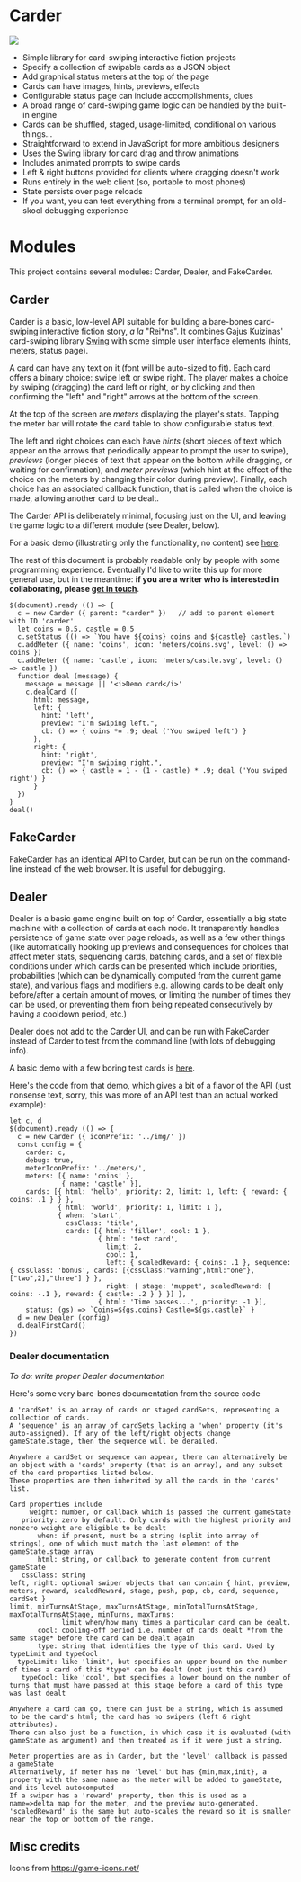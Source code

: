 # Carder

![](example/MagicSchool.gif)

- Simple library for card-swiping interactive fiction projects
- Specify a collection of swipable cards as a JSON object
- Add graphical status meters at the top of the page
- Cards can have images, hints, previews, effects
- Configurable status page can include accomplishments, clues
- A broad range of card-swiping game logic can be handled by the built-in engine
- Cards can be shuffled, staged, usage-limited, conditional on various things...
- Straightforward to extend in JavaScript for more ambitious designers
- Uses the [Swing](https://github.com/gajus/swing) library for card drag and throw animations
- Includes animated prompts to swipe cards
- Left & right buttons provided for clients where dragging doesn't work
- Runs entirely in the web client (so, portable to most phones)
- State persists over page reloads
- If you want, you can test everything from a terminal prompt, for an old-skool debugging experience

# Modules

This project contains several modules: Carder, Dealer, and FakeCarder.

## Carder

Carder is a basic, low-level API suitable for building a bare-bones card-swiping interactive fiction story,
_a la_ "Rei*ns".
It combines Gajus Kuizinas' card-swiping library [Swing](https://github.com/gajus/swing)
with some simple user interface elements (hints, meters, status page).

A card can have any text on it (font will be auto-sized to fit).
Each card offers a binary choice: swipe left or swipe right.
The player makes a choice by swiping (dragging) the card left or right, or by clicking and then confirming the "left" and "right" arrows at the bottom of the screen.

At the top of the screen are _meters_ displaying the player's stats.
Tapping the meter bar will rotate the card table to show configurable status text.

The left and right choices can each have _hints_ (short pieces of text which appear on the arrows that periodically appear to prompt the user to swipe),
_previews_ (longer pieces of text that appear on the bottom while dragging, or waiting for confirmation),
and _meter previews_ (which hint at the effect of the choice on the meters by changing their color during preview).
Finally, each choice has an associated callback function, that is called when the choice is made, allowing another card to be dealt.

The Carder API is deliberately minimal, focusing just on the UI, and leaving the game logic to a different module
(see Dealer, below).

For a basic demo (illustrating only the functionality, no content) see [here](https://ihh.github.io/carder/).

The rest of this document is probably readable only by people with some programming experience.
Eventually I'd like to write this up for more general use, but in the meantime:
**if you are a writer who is interested in collaborating, please [get in touch](https://twitter.com/ianholmes/status/1366082361436217344)**.

~~~~
$(document).ready (() => {
  c = new Carder ({ parent: "carder" })   // add to parent element with ID 'carder'
  let coins = 0.5, castle = 0.5
  c.setStatus (() => `You have ${coins} coins and ${castle} castles.`)
  c.addMeter ({ name: 'coins', icon: 'meters/coins.svg', level: () => coins })
  c.addMeter ({ name: 'castle', icon: 'meters/castle.svg', level: () => castle })
  function deal (message) {
    message = message || '<i>Demo card</i>'
    c.dealCard ({
      html: message,
      left: {
        hint: 'left',
        preview: "I'm swiping left.",
        cb: () => { coins *= .9; deal ('You swiped left') }
      },
      right: {
        hint: 'right',
        preview: "I'm swiping right.",
        cb: () => { castle = 1 - (1 - castle) * .9; deal ('You swiped right') }
      }
  })
}
deal()
~~~~

## FakeCarder

FakeCarder has an identical API to Carder, but can be run on the command-line instead of the web browser. It is useful for debugging.

## Dealer

Dealer is a basic game engine built on top of Carder, essentially a big state machine with a collection of cards at each node.
It transparently handles persistence of game state over page reloads,
as well as a few other things (like automatically hooking up previews and consequences for choices that affect meter stats,
sequencing cards, batching cards, and a set of flexible conditions under which cards can be presented which include
priorities, probabilities (which can be dynamically computed from the current game state),
and various flags and modifiers e.g. allowing cards to be dealt only before/after a certain amount of moves,
or limiting the number of times they can be used,
or preventing them from being repeated consecutively by having a cooldown period, etc.)

Dealer does not add to the Carder UI, and can be run with FakeCarder instead of Carder to test from the command line
(with lots of debugging info).

A basic demo with a few boring test cards is [here](https://ihh.github.io/carder/example/).

Here's the code from that demo, which gives a bit of a flavor of the API (just nonsense text, sorry, this was more of an API test than an actual worked example):

~~~~
let c, d
$(document).ready (() => {
  c = new Carder ({ iconPrefix: '../img/' })
  const config = {
    carder: c,
    debug: true,
    meterIconPrefix: '../meters/',
    meters: [{ name: 'coins' },
             { name: 'castle' }],
    cards: [{ html: 'hello', priority: 2, limit: 1, left: { reward: { coins: .1 } } },
            { html: 'world', priority: 1, limit: 1 },
            { when: 'start',
              cssClass: 'title',
              cards: [{ html: 'filler', cool: 1 },
                      { html: 'test card',
                        limit: 2,
                        cool: 1,
                        left: { scaledReward: { coins: .1 }, sequence: { cssClass: 'bonus', cards: [{cssClass:"warning",html:"one"},["two",2],"three"] } },
                        right: { stage: 'muppet', scaledReward: { coins: -.1 }, reward: { castle: .2 } } }] },
                      { html: 'Time passes...', priority: -1 }],
    status: (gs) => `Coins=${gs.coins} Castle=${gs.castle}` }
  d = new Dealer (config)
  d.dealFirstCard()
})
~~~~

### Dealer documentation

_To do: write proper Dealer documentation_

Here's some very bare-bones documentation from the source code

~~~
A 'cardSet' is an array of cards or staged cardSets, representing a collection of cards.
A 'sequence' is an array of cardSets lacking a 'when' property (it's auto-assigned). If any of the left/right objects change gameState.stage, then the sequence will be derailed.

Anywhere a cardSet or sequence can appear, there can alternatively be an object with a 'cards' property (that is an array), and any subset of the card properties listed below.
These properties are then inherited by all the cards in the 'cards' list.

Card properties include
     weight: number, or callback which is passed the current gameState
   priority: zero by default. Only cards with the highest priority and nonzero weight are eligible to be dealt
       when: if present, must be a string (split into array of strings), one of which must match the last element of the gameState.stage array
       html: string, or callback to generate content from current gameState
   cssClass: string
left, right: optional swiper objects that can contain { hint, preview, meters, reward, scaledReward, stage, push, pop, cb, card, sequence, cardSet }
limit, minTurnsAtStage, maxTurnsAtStage, minTotalTurnsAtStage, maxTotalTurnsAtStage, minTurns, maxTurns:
             limit when/how many times a particular card can be dealt.
       cool: cooling-off period i.e. number of cards dealt *from the same stage* before the card can be dealt again
       type: string that identifies the type of this card. Used by typeLimit and typeCool
  typeLimit: like 'limit', but specifies an upper bound on the number of times a card of this *type* can be dealt (not just this card)
   typeCool: like 'cool', but specifies a lower bound on the number of turns that must have passed at this stage before a card of this type was last dealt

Anywhere a card can go, there can just be a string, which is assumed to be the card's html; the card has no swipers (left & right attributes).
There can also just be a function, in which case it is evaluated (with gameState as argument) and then treated as if it were just a string.

Meter properties are as in Carder, but the 'level' callback is passed a gameState
Alternatively, if meter has no 'level' but has {min,max,init}, a property with the same name as the meter will be added to gameState, and its level autocomputed
If a swiper has a 'reward' property, then this is used as a name=>delta map for the meter, and the preview auto-generated.
'scaledReward' is the same but auto-scales the reward so it is smaller near the top or bottom of the range.
~~~

## Misc credits

Icons from https://game-icons.net/
